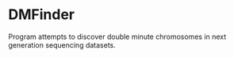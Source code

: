 DMFinder
========

Program attempts to discover double minute chromosomes in next generation sequencing datasets. 
